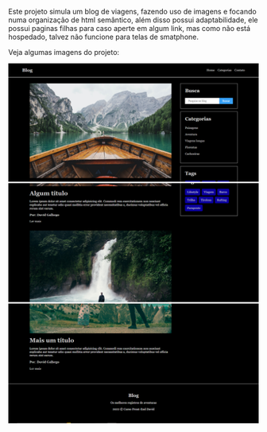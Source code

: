 Este projeto simula um blog de viagens, fazendo uso de imagens e focando numa organização de html semântico, além disso possui adaptabilidade, ele possui paginas filhas para caso aperte em algum link, mas como não está hospedado, talvez não funcione
para telas de smatphone.

Veja algumas imagens do projeto:

<img src="./img/BlogImg.png">


<img src="./img/BlogImg2.png">


<img src="./img/BlogImg3.png">
